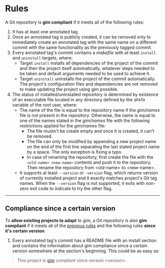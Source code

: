 # Rules

A Git repository is **gim compliant** if it meets all of the following rules:

1. It has at least one annotated tag.
2. Once an annotated tag is publicly created, it can be removed only to immediately create an annotated tag with the same name on a different commit with the same functionality as the previously tagged commit.
3. Every annotated tag's commit contains a *makefile* with at least `install` and `uninstall` targets, where:
   * Target `install` installs all dependencies of the project of the commit and then the project itself automatically, whatever steps needed to be taken and default arguments needed to be used to achieve it.
   * Target `uninstall` uninstalls the project of the commit automatically. The project's configuration files and dependencies are not removed to make updating the project using gim possible.
4. The status of installed/uninstalled repository is determined by existence of an executable file localed in any directory defined by the `$PATH` variable of the root user, where:
   * The name of the file is equal to the repository name if the *gim/names* file is not present in the repository. Otherwise, the name is equal to one of the names stated in the *gim/names* file with the following restrictions applied for the *gim/names* file:
     * The file mustn't be create empty and once it is created, it can't be removed.
     * The file can only be modified by appending a new project name on the end of the first line separating the last stated project name by a space. The only exception is fixing a typo.
     * In case of renaming the repository, first create the file with the `<old-name> <new-name>` contents and push it to the repository. Then rename the repository from \<old-name\> to \<new-name\>.
   * It supports at least `--version` or `-version` flag, which returns version of currently installed project and it exactly matches project's Git tag names. When the `--version` flag is not supported, it exits with non-zero exit code to indicate to try the other flag.

---

## Compliance since a certain version

To **allow existing projects to adapt** to gim, a Git repository is also **gim compliant** if it meets all of the [previous rules](#rules) and the following rules **since it's certain version**:

1. Every annotated tag's commit has a README file with an install section and contains the information about gim compliance since a certain version somewhere at the section's beginning. This could be as easy as:

> This project is [gim](https://gitlab.com/dominiksalvet/gim) compliant since version \<version\>.
